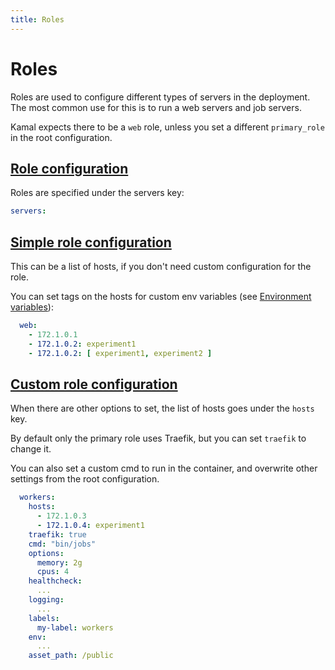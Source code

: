 ```yaml
---
title: Roles
---
```


# Roles

Roles are used to configure different types of servers in the deployment. The most common use for this is to run a web servers and job servers.

Kamal expects there to be a `web` role, unless you set a different `primary_role` in the root configuration.

## [Role configuration](#role-configuration)

Roles are specified under the servers key:

```yaml
servers:
```

## [Simple role configuration](#simple-role-configuration)

This can be a list of hosts, if you don't need custom configuration for the role.

You can set tags on the hosts for custom env variables (see [Environment variables](../environment-variables)):

```yaml
  web:
    - 172.1.0.1
    - 172.1.0.2: experiment1
    - 172.1.0.2: [ experiment1, experiment2 ]
```

## [Custom role configuration](#custom-role-configuration)

When there are other options to set, the list of hosts goes under the `hosts` key.

By default only the primary role uses Traefik, but you can set `traefik` to change it.

You can also set a custom cmd to run in the container, and overwrite other settings from the root configuration.

```yaml
  workers:
    hosts:
      - 172.1.0.3
      - 172.1.0.4: experiment1
    traefik: true
    cmd: "bin/jobs"
    options:
      memory: 2g
      cpus: 4
    healthcheck:
      ...
    logging:
      ...
    labels:
      my-label: workers
    env:
      ...
    asset_path: /public

```
